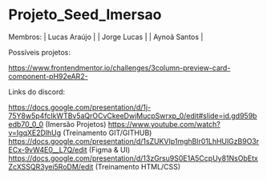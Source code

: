 # Projeto_Seed_Imersao
 
Membros:
| Lucas Araújo |
| Jorge Lucas |
| Aynoã Santos |

Possíveis projetos:

https://www.frontendmentor.io/challenges/3column-preview-card-component-pH92eAR2-

Links do discord: 

https://docs.google.com/presentation/d/1j-75Y8w5p4fcIkWTBv5aQrOCvCkeeDwjMucpSwrxp_0/edit#slide=id.gd959bedb70_0_0 (Imersão Projetos)
https://www.youtube.com/watch?v=IgqXE2DlhUg (Treinamento GIT/GITHUB)
https://docs.google.com/presentation/d/1sZUKVIp1mghBlr01LhHUlGzB9O3rECx-9vW4E0__L7Q/edit (Figma & UI)
https://docs.google.com/presentation/d/13zGrsu9S0E1A5CcpUy81NsObEtxZcXSSQR3yei5RoDM/edit (Treinamento HTML/CSS)


